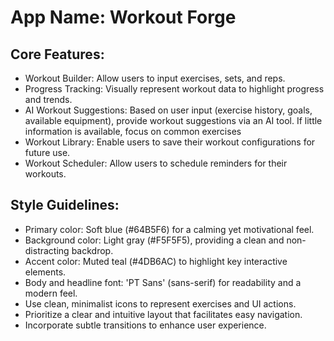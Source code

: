 # **App Name**: Workout Forge

## Core Features:

- Workout Builder: Allow users to input exercises, sets, and reps.
- Progress Tracking: Visually represent workout data to highlight progress and trends.
- AI Workout Suggestions: Based on user input (exercise history, goals, available equipment), provide workout suggestions via an AI tool. If little information is available, focus on common exercises
- Workout Library: Enable users to save their workout configurations for future use.
- Workout Scheduler: Allow users to schedule reminders for their workouts.

## Style Guidelines:

- Primary color: Soft blue (#64B5F6) for a calming yet motivational feel.
- Background color: Light gray (#F5F5F5), providing a clean and non-distracting backdrop.
- Accent color: Muted teal (#4DB6AC) to highlight key interactive elements.
- Body and headline font: 'PT Sans' (sans-serif) for readability and a modern feel.
- Use clean, minimalist icons to represent exercises and UI actions.
- Prioritize a clear and intuitive layout that facilitates easy navigation.
- Incorporate subtle transitions to enhance user experience.